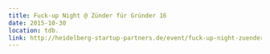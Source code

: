 ```yaml
---
title: Fuck-up Night @ Zünder für Gründer 16
date: 2015-10-30
location: tdb.
link: http://heidelberg-startup-partners.de/event/fuck-up-night-zuender-fuer-gruender-16/
---
```


